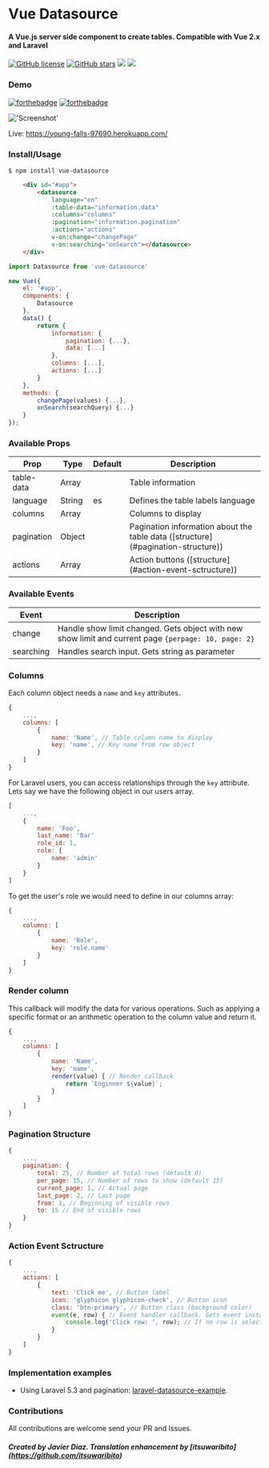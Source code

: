 # Vue Datasource
#### A Vue.js server side component to create tables. Compatible with Vue 2.x and Laravel
[![GitHub license](https://img.shields.io/badge/license-MIT-blue.svg?style=flat-square)](https://raw.githubusercontent.com/coderdiaz/vue-datasource/master/LICENSE) 
[![GitHub stars](https://img.shields.io/github/stars/coderdiaz/vue-datasource.svg?style=flat-square)](https://github.com/coderdiaz/vue-datasource/stargazers) 
![](https://img.shields.io/npm/dm/vue-datasource.svg?style=flat-square)
![](https://img.shields.io/npm/v/vue-datasource.svg?style=flat-square)

### Demo

[![forthebadge](http://forthebadge.com/images/badges/built-with-love.svg)](http://forthebadge.com) 
[![forthebadge](http://forthebadge.com/images/badges/built-by-developers.svg)](http://forthebadge.com)

!['Screenshot'](https://raw.githubusercontent.com/coderdiaz/vue-datasource/master/screenshot.png)

Live: https://young-falls-97690.herokuapp.com/


### Install/Usage
```
$ npm install vue-datasource
```

```html
    <div id="#app">
        <datasource
            language="en"
            :table-data="information.data"
            :columns="columns"
            :pagination="information.pagination"
            :actions="actions"
            v-on:change="changePage"
            v-on:searching="onSearch"></datasource>
    </div>
```

```javascript
import Datasource from 'vue-datasource'

new Vue({
    el: '#app',
    components: {
        Datasource
    },
    data() {
        return {
            information: {
                pagination: {...},
                data: [...]
            },
            columns: [...],
            actions: [...]
        }
    },
    methods: {
        changePage(values) {...},
        onSearch(searchQuery) {...}
    }
});
```

### Available Props
| Prop        | Type    | Default | Description                                                 |
|-------------|---------|---------|-------------------------------------------------------------|
| table-data  | Array   |         | Table information                                           |
| language    | String  | es      | Defines the table labels language                           |
| columns     | Array   |         | Columns to display                                          |
| pagination  | Object  |         | Pagination information about the table data ([structure] (#pagination-structure))   |
| actions     | Array   |         | Action buttons ([structure] (#action-event-sctructure))                   |

### Available Events
| Event       | Description                                                                                         |
|-------------|-----------------------------------------------------------------------------------------------------|
| change      | Handle show limit changed. Gets object with new show limit and current page `{perpage: 10, page: 2}`|
| searching   | Handles search input. Gets string as parameter                                                      |

### Columns
Each column object needs a `name` and `key` attributes.
```javascript
{ 
    ...,
    columns: [
        {
            name: 'Name', // Table column name to display
            key: 'name', // Key name from row object
        }
    ]
}
```

For Laravel users, you can access relationships through the `key` attribute. Lets say we have the following object in our users array.

```javascript
[
    ...,
    {
        name: 'Foo',
        last_name: 'Bar'
        role_id: 1,
        role: {
            name: 'admin'
        }
    }
]
```

To get the user's role we would need to define in our columns array:
```javascript
{ 
    ...,
    columns: [
        {
            name: 'Role',
            key: 'role.name'
        }
    ]
}
```


### Render column
This callback will modify the data for various operations. Such as applying a specific format or an arithmetic operation to the column value and return it.
```javascript
{ 
    ...,
    columns: [
        {
            name: 'Name',
            key: 'name',
            render(value) { // Render callback
                return `Enginner ${value}`;
            }
        }
    ]
}
```

### Pagination Structure
```javascript
{
    ...,
    pagination: {
        total: 25, // Number of total rows (default 0)
        per_page: 15, // Number of rows to show (default 15)
        current_page: 1, // Actual page
        last_page: 2, // Last page
        from: 1, // Beginning of visible rows
        to: 15 // End of visible rows
    }
}
``` 

### Action Event Sctructure
```javascript
{
    ...,
    actions: [
        {
            text: 'Click me', // Button label
            icon: 'glyphicon glyphicon-check', // Button icon
            class: 'btn-primary', // Button class (background color)
            event(e, row) { // Event handler callback. Gets event instace and selected row
                console.log('Click row: ', row); // If no row is selected, row will be NULL
            }
        }
    ]
}
```

### Implementation examples
- Using Laravel 5.3 and pagination: [laravel-datasource-example](https://github.com/coderdiaz/laravel-datasource-example).


### Contributions 
All contributions are welcome send your PR and Issues.

##### Created by Javier Diaz. Translation enhancement by [itsuwaribito] (https://github.com/itsuwaribito)
